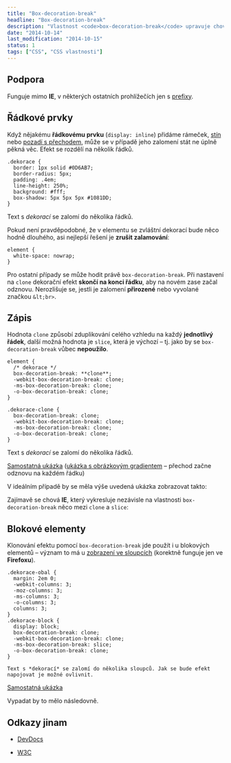 ```yaml
---
title: "Box-decoration-break"
headline: "Box-decoration-break"
description: "Vlastnost <code>box-decoration-break</code> upravuje chování stylu elementu při zalomení řádku."
date: "2014-10-14"
last_modification: "2014-10-15"
status: 1
tags: ["CSS", "CSS vlastnosti"]
---
```


## Podpora

Funguje mimo **IE**, v některých ostatních prohlížečích jen s [prefixy](/css-prefixy).

## Řádkové prvky

Když nějakému **řádkovému prvku** (`display: inline`) přidáme rámeček, [stín](/box-shadow) nebo [pozadí s přechodem](/gradient), může se v případě jeho zalomení stát ne úplně pěkná věc. Efekt se rozdělí na několik řádků.

    .dekorace {
      border: 1px solid #0D6AB7;
      border-radius: 5px;
      padding: .4em; 
      line-height: 250%;
      background: #fff;
      box-shadow: 5px 5px 5px #1081DD;
    }
  
  Text
 s *dekorací* se zalomí do několika řádků.

Pokud není pravděpodobné, že v elementu se zvláštní dekorací bude něco hodně dlouhého, asi nejlepší řešení je **zrušit zalamování**:

```
element {
  white-space: nowrap;
}
```

Pro ostatní případy se může hodit právě `box-decoration-break`. Při nastavení na `clone` dekorační efekt **skončí na konci řádku**, aby na novém zase začal odznovu. Nerozlišuje se, jestli je zalomení **přirozené** nebo vyvolané značkou `&lt;br>`.

## Zápis

Hodnota `clone` způsobí zduplikování celého vzhledu na každý **jednotlivý řádek**, další možná hodnota je `slice`, která je výchozí – tj. jako by se `box-decoration-break` vůbec **nepoužilo**.

```
element {
  /* dekorace */
  box-decoration-break: **clone**;
  -webkit-box-decoration-break: clone;
  -ms-box-decoration-break: clone;
  -o-box-decoration-break: clone;
}
```

    .dekorace-clone {
      box-decoration-break: clone;
      -webkit-box-decoration-break: clone;
      -ms-box-decoration-break: clone;
      -o-box-decoration-break: clone;
    }
  
  Text
 s *dekorací* se zalomí do několika řádků.

[Samostatná ukázka](http://kod.djpw.cz/hlgb) ([ukázka s obrázkovým gradientem](http://kod.djpw.cz/mlgb) – přechod začne odznovu na každém řádku)

V ideálním případě by se měla výše uvedená ukázka zobrazovat takto:

Zajímavě se chová **IE**, který vykresluje nezávisle na vlastnosti `box-decoration-break` něco mezi `clone` a `slice`:

## Blokové elementy

Klonování efektu pomocí `box-decoration-break` jde použít i u blokových elementů – význam to má u [zobrazení ve sloupcích](/column) (korektně funguje jen ve **Firefoxu**).

    .dekorace-obal {
      margin: 2em 0;
      -webkit-columns: 3;
      -moz-columns: 3;
      -ms-columns: 3;
      -o-columns: 3;
      columns: 3;
    }
    .dekorace-block {
      display: block;
      box-decoration-break: clone;
      -webkit-box-decoration-break: clone;
      -ms-box-decoration-break: slice;
      -o-box-decoration-break: clone;      
    }

    Text s *dekorací* se zalomí do několika sloupců. Jak se bude efekt napojovat je možné ovlivnit.

[Samostatná ukázka](http://kod.djpw.cz/ilgb)

Vypadat by to mělo následovně.

## Odkazy jinam

  - [DevDocs](http://devdocs.io/css/box-decoration-break)

  - [W3C](http://dev.w3.org/csswg/css-break/#break-decoration)